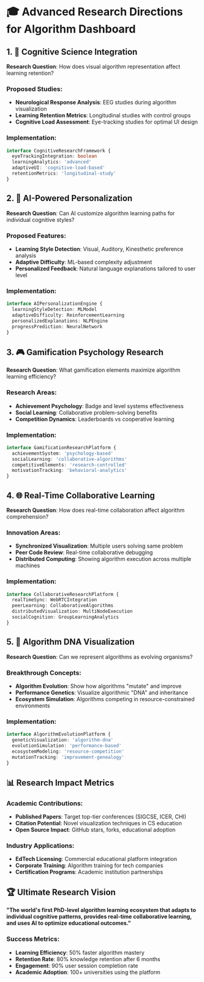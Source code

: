 # 🎓 Advanced Research Directions for Algorithm Dashboard

## 1. 🧠 Cognitive Science Integration
**Research Question**: How does visual algorithm representation affect learning retention?

### Proposed Studies:
- **Neurological Response Analysis**: EEG studies during algorithm visualization
- **Learning Retention Metrics**: Longitudinal studies with control groups
- **Cognitive Load Assessment**: Eye-tracking studies for optimal UI design

### Implementation:
```typescript
interface CognitiveResearchFramework {
  eyeTrackingIntegration: boolean
  learningAnalytics: 'advanced'
  adaptiveUI: 'cognitive-load-based'
  retentionMetrics: 'longitudinal-study'
}
```

## 2. 🤖 AI-Powered Personalization
**Research Question**: Can AI customize algorithm learning paths for individual cognitive styles?

### Proposed Features:
- **Learning Style Detection**: Visual, Auditory, Kinesthetic preference analysis
- **Adaptive Difficulty**: ML-based complexity adjustment
- **Personalized Feedback**: Natural language explanations tailored to user level

### Implementation:
```typescript
interface AIPersonalizationEngine {
  learningStyleDetection: MLModel
  adaptiveDifficulty: ReinforcementLearning
  personalizedExplanations: NLPEngine
  progressPrediction: NeuralNetwork
}
```

## 3. 🎮 Gamification Psychology Research
**Research Question**: What gamification elements maximize algorithm learning efficiency?

### Research Areas:
- **Achievement Psychology**: Badge and level systems effectiveness
- **Social Learning**: Collaborative problem-solving benefits
- **Competition Dynamics**: Leaderboards vs cooperative learning

### Implementation:
```typescript
interface GamificationResearchPlatform {
  achievementSystem: 'psychology-based'
  socialLearning: 'collaborative-algorithms'
  competitiveElements: 'research-controlled'
  motivationTracking: 'behavioral-analytics'
}
```

## 4. 🌐 Real-Time Collaborative Learning
**Research Question**: How does real-time collaboration affect algorithm comprehension?

### Innovation Areas:
- **Synchronized Visualization**: Multiple users solving same problem
- **Peer Code Review**: Real-time collaborative debugging
- **Distributed Computing**: Showing algorithm execution across multiple machines

### Implementation:
```typescript
interface CollaborativeResearchPlatform {
  realTimeSync: WebRTCIntegration
  peerLearning: CollaborativeAlgorithms
  distributedVisualization: MultiNodeExecution
  socialCognition: GroupLearningAnalytics
}
```

## 5. 🧬 Algorithm DNA Visualization
**Research Question**: Can we represent algorithms as evolving organisms?

### Breakthrough Concepts:
- **Algorithm Evolution**: Show how algorithms "mutate" and improve
- **Performance Genetics**: Visualize algorithmic "DNA" and inheritance
- **Ecosystem Simulation**: Algorithms competing in resource-constrained environments

### Implementation:
```typescript
interface AlgorithmEvolutionPlatform {
  geneticVisualization: 'algorithm-dna'
  evolutionSimulation: 'performance-based'
  ecosystemModeling: 'resource-competition'
  mutationTracking: 'improvement-genealogy'
}
```

## 📊 Research Impact Metrics

### Academic Contributions:
- **Published Papers**: Target top-tier conferences (SIGCSE, ICER, CHI)
- **Citation Potential**: Novel visualization techniques in CS education
- **Open Source Impact**: GitHub stars, forks, educational adoption

### Industry Applications:
- **EdTech Licensing**: Commercial educational platform integration
- **Corporate Training**: Algorithm training for tech companies
- **Certification Programs**: Academic institution partnerships

## 🏆 Ultimate Research Vision

**"The world's first PhD-level algorithm learning ecosystem that adapts to individual cognitive patterns, provides real-time collaborative learning, and uses AI to optimize educational outcomes."**

### Success Metrics:
- **Learning Efficiency**: 50% faster algorithm mastery
- **Retention Rate**: 80% knowledge retention after 6 months
- **Engagement**: 90% user session completion rate
- **Academic Adoption**: 100+ universities using the platform
